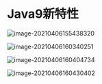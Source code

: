 # Java9新特性

![image-20210406155438320](C:\Users\93138\AppData\Roaming\Typora\typora-user-images\image-20210406155438320.png)

![image-20210406160340251](C:\Users\93138\AppData\Roaming\Typora\typora-user-images\image-20210406160340251.png)

![image-20210406160404734](C:\Users\93138\AppData\Roaming\Typora\typora-user-images\image-20210406160404734.png)

![image-20210406160430402](C:\Users\93138\AppData\Roaming\Typora\typora-user-images\image-20210406160430402.png)